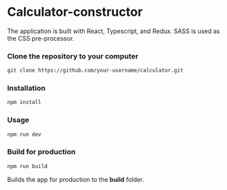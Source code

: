 # Calculator-constructor

The application is built with React, Typescript, and Redux. SASS is used as the CSS pre-processor.

### Clone the repository to your computer

```html
git clone https://github.com/your-username/calculator.git
```

### Installation

```html
npm install
```

### Usage

```html
npm run dev
```

### Build for production

```html
npm run build
```

Builds the app for production to the **build** folder.
